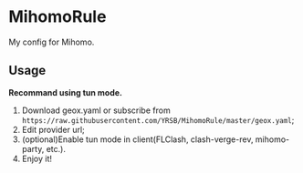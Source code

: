 # MihomoRule
My config for Mihomo.
## Usage
**Recommand using tun mode.**
1. Download geox.yaml or subscribe from `https://raw.githubusercontent.com/YRSB/MihomoRule/master/geox.yaml`;
2. Edit provider url;
3. (optional)Enable tun mode in client(FLClash, clash-verge-rev, mihomo-party, etc.).
4. Enjoy it!

